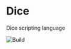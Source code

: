 # Dice
Dice scripting language

![Build](https://github.com/Mr-Byte/dice/workflows/Build/badge.svg)

